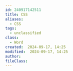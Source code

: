 ```yaml
---
id: 240917142511
title: CSS
aliases:
  - CSS
tags:
  - unclassified
class:
  - Word
created:  2024-09-17, 14:25
modified:  2024-09-17, 14:25
author: 
fileClass:
---
```

###